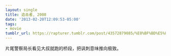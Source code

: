 ```yaml
---
layout: single
title: 追击者, 2008
date: '2013-02-20T12:09:53-05:00'
tags:
- movie
tumblr_url: https://rapturer.tumblr.com/post/43572879085/%E8%BF%BD%E5%87%BB%E8%80%85-2008
---
```

片尾警察局长看见大叔就跑的桥段，把讽刺意味推向极致。

